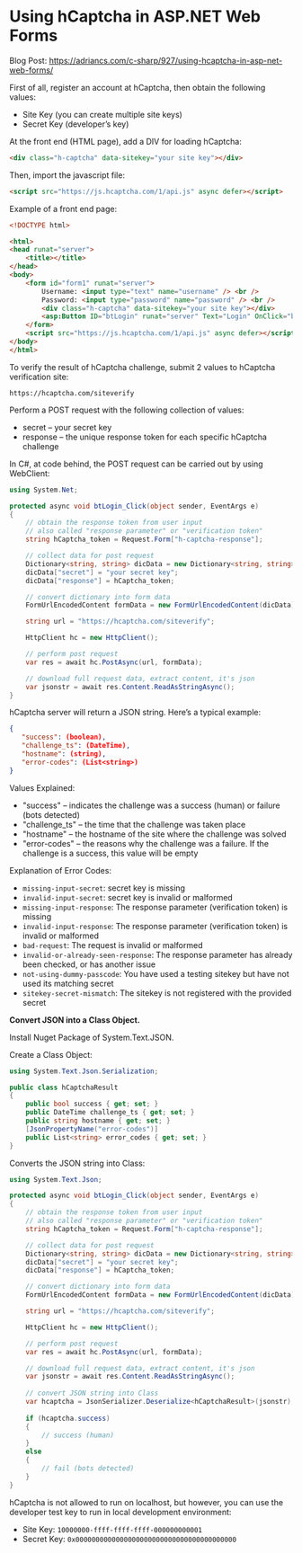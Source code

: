 # Using hCaptcha in ASP.NET Web Forms

Blog Post: https://adriancs.com/c-sharp/927/using-hcaptcha-in-asp-net-web-forms/

First of all, register an account at hCaptcha, then obtain the following values:

- Site Key (you can create multiple site keys)
- Secret Key (developer’s key)

At the front end (HTML page), add a DIV for loading hCaptcha:
```html
<div class="h-captcha" data-sitekey="your site key"></div>
```
Then, import the javascript file:
```html
<script src="https://js.hcaptcha.com/1/api.js" async defer></script>
```
Example of a front end page:
```html
<!DOCTYPE html>

<html>
<head runat="server">
    <title></title>
</head>
<body>
    <form id="form1" runat="server">
        Username: <input type="text" name="username" /> <br />
        Password: <input type="password" name="password" /> <br />
        <div class="h-captcha" data-sitekey="your site key"></div>
        <asp:Button ID="btLogin" runat="server" Text="Login" OnClick="btLogin_Click" />
    </form>
    <script src="https://js.hcaptcha.com/1/api.js" async defer></script>
</body>
</html>
```
To verify the result of hCaptcha challenge, submit 2 values to hCaptcha verification site:
```
https://hcaptcha.com/siteverify
```
Perform a POST request with the following collection of values:

- secret – your secret key
- response – the unique response token for each specific hCaptcha challenge

In C#, at code behind, the POST request can be carried out by using WebClient:

```c#
using System.Net;

protected async void btLogin_Click(object sender, EventArgs e)
{
    // obtain the response token from user input
    // also called "response parameter" or "verification token"
    string hCaptcha_token = Request.Form["h-captcha-response"];

    // collect data for post request
    Dictionary<string, string> dicData = new Dictionary<string, string>();
    dicData["secret"] = "your secret key";
    dicData["response"] = hCaptcha_token;

    // convert dictionary into form data
    FormUrlEncodedContent formData = new FormUrlEncodedContent(dicData);

    string url = "https://hcaptcha.com/siteverify";

    HttpClient hc = new HttpClient();

    // perform post request
    var res = await hc.PostAsync(url, formData);

    // download full request data, extract content, it's json
    var jsonstr = await res.Content.ReadAsStringAsync();
}
```
hCaptcha server will return a JSON string. Here’s a typical example:

```json
{
   "success": (boolean), 
   "challenge_ts": (DateTime),
   "hostname": (string),
   "error-codes": (List<string>)
}
```

Values Explained:

- "success" – indicates the challenge was a success (human) or failure (bots detected)
- "challenge_ts" – the time that the challenge was taken place
- "hostname" – the hostname of the site where the challenge was solved
- "error-codes" – the reasons why the challenge was a failure. If the challenge is a success, this value will be empty

Explanation of Error Codes:

- `missing-input-secret`: secret key is missing
- `invalid-input-secret`: secret key is invalid or malformed
- `missing-input-response`: The response parameter (verification token) is missing
- `invalid-input-response`: The response parameter (verification token) is invalid or malformed
- `bad-request`: The request is invalid or malformed
- `invalid-or-already-seen-response`: The response parameter has already been checked, or has another issue
- `not-using-dummy-passcode`: You have used a testing sitekey but have not used its matching secret
- `sitekey-secret-mismatch`: The sitekey is not registered with the provided secret

**Convert JSON into a Class Object.**

Install Nuget Package of System.Text.JSON.

Create a Class Object:

```c#
using System.Text.Json.Serialization;

public class hCaptchaResult
{
    public bool success { get; set; }
    public DateTime challenge_ts { get; set; }
    public string hostname { get; set; }
    [JsonPropertyName("error-codes")]
    public List<string> error_codes { get; set; }
}
```
Converts the JSON string into Class:

```c#
using System.Text.Json;

protected async void btLogin_Click(object sender, EventArgs e)
{
    // obtain the response token from user input
    // also called "response parameter" or "verification token"
    string hCaptcha_token = Request.Form["h-captcha-response"];

    // collect data for post request
    Dictionary<string, string> dicData = new Dictionary<string, string>();
    dicData["secret"] = "your secret key";
    dicData["response"] = hCaptcha_token;

    // convert dictionary into form data
    FormUrlEncodedContent formData = new FormUrlEncodedContent(dicData);

    string url = "https://hcaptcha.com/siteverify";

    HttpClient hc = new HttpClient();

    // perform post request
    var res = await hc.PostAsync(url, formData);

    // download full request data, extract content, it's json
    var jsonstr = await res.Content.ReadAsStringAsync();
    
    // convert JSON string into Class
    var hcaptcha = JsonSerializer.Deserialize<hCaptchaResult>(jsonstr);
    
    if (hcaptcha.success)
    {
        // success (human)
    }
    else
    {
        // fail (bots detected)
    }
}
```

hCaptcha is not allowed to run on localhost, but however, you can use the developer test key to run in local development environment:

- Site Key: `10000000-ffff-ffff-ffff-000000000001`
- Secret Key: `0x0000000000000000000000000000000000000000`
